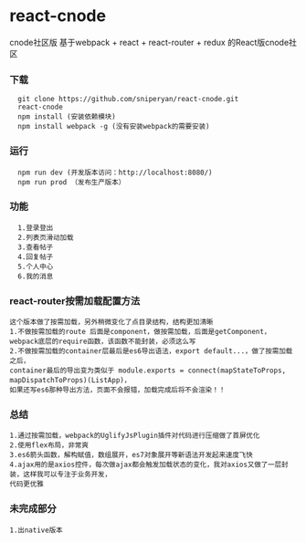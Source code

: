 # react-cnode
cnode社区版
基于webpack + react + react-router + redux 的React版cnode社区
### 下载
```
  git clone https://github.com/sniperyan/react-cnode.git
  react-cnode
  npm install (安装依赖模块)
  npm install webpack -g (没有安装webpack的需要安装)
```
### 运行
```
  npm run dev (开发版本访问：http://localhost:8080/)
  npm run prod （发布生产版本）

```
### 功能
```
  1.登录登出
  2.列表页滑动加载
  3.查看帖子
  4.回复帖子
  5.个人中心
  6.我的消息
```
### react-router按需加载配置方法
```
这个版本做了按需加载，另外稍微变化了点目录结构，结构更加清晰
1.不做按需加载的route 后面是component，做按需加载，后面是getComponent，
webpack底层的require函数，该函数不能封装，必须这么写
2.不做按需加载的container层最后是es6导出语法，export default...，做了按需加载之后，
container最后的导出变为类似于 module.exports = connect(mapStateToProps, mapDispatchToProps)(ListApp)，
如果还写es6那种导出方法，页面不会报错，加载完成后将不会渲染！！
```
### 总结
```
1.通过按需加载，webpack的UglifyJsPlugin插件对代码进行压缩做了首屏优化
2.使用flex布局，非常爽
3.es6箭头函数，解构赋值，数组展开，es7对象展开等新语法开发起来速度飞快
4.ajax用的是axios控件，每次做ajax都会触发加载状态的变化，我对axios又做了一层封装，这样我可以专注于业务开发，
代码更优雅
```
### 未完成部分
```
1.出native版本
```
